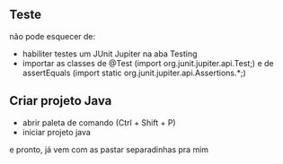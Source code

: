## Teste

não pode esquecer de:

- habiliter testes um JUnit Jupiter na aba Testing
- importar as classes de @Test (import org.junit.jupiter.api.Test;) e de assertEquals (import static org.junit.jupiter.api.Assertions.*;) 

## Criar projeto Java

- abrir paleta de comando (Ctrl + Shift + P)
- iniciar projeto java

e pronto, já vem com as pastar separadinhas pra mim